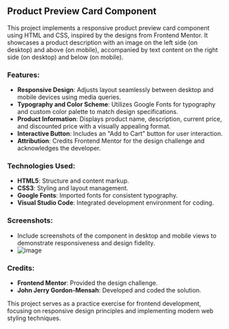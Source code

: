 ## Product Preview Card Component

This project implements a responsive product preview card component using HTML and CSS, inspired by the designs from Frontend Mentor. It showcases a product description with an image on the left side (on desktop) and above (on mobile), accompanied by text content on the right side (on desktop) and below (on mobile).

### Features:
- **Responsive Design**: Adjusts layout seamlessly between desktop and mobile devices using media queries.
- **Typography and Color Scheme**: Utilizes Google Fonts for typography and custom color palette to match design specifications.
- **Product Information**: Displays product name, description, current price, and discounted price with a visually appealing format.
- **Interactive Button**: Includes an "Add to Cart" button for user interaction.
- **Attribution**: Credits Frontend Mentor for the design challenge and acknowledges the developer.

### Technologies Used:
- **HTML5**: Structure and content markup.
- **CSS3**: Styling and layout management.
- **Google Fonts**: Imported fonts for consistent typography.
- **Visual Studio Code**: Integrated development environment for coding.

### Screenshots:
- Include screenshots of the component in desktop and mobile views to demonstrate responsiveness and design fidelity.
- ![image](https://github.com/user-attachments/assets/21d8ff88-67c1-41d0-b6df-7bddc7588ffa)


### Credits:
- **Frontend Mentor**: Provided the design challenge.
- **John Jerry Gordon-Mensah**: Developed and coded the solution.

This project serves as a practice exercise for frontend development, focusing on responsive design principles and implementing modern web styling techniques.
